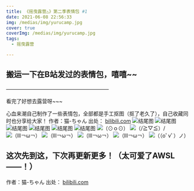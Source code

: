 ```yaml
---
title: 《摇曳露营△》第二季表情包 #1
date: 2021-06-08 22:56:33
img: /medias/img/yurucamp.jpg
cover: true
coverImg: /medias/img/yurucamp.jpg
tags: 
  - 摇曳露营

---
```

## 搬运一下在B站发过的表情包，嘻嘻~~
————————————————————


看完了好想去露营呀~~~

心血来潮自己制作了一些表情包，全部都是手工抠图（抠了老久了），自己收藏同时也分享给大家！
作者：猫-ちゃん
出处： [bilibili.com](https://www.bilibili.com/read/cv11073485/)
![结尾图](https://cdn.jsdelivr.net/gh/MissingLilith/Image-Hosting-Service/yurucamp/2.1.9.png)
![结尾图](https://cdn.jsdelivr.net/gh/MissingLilith/Image-Hosting-Service/yurucamp/2.1.10.png)
![结尾图](https://cdn.jsdelivr.net/gh/MissingLilith/Image-Hosting-Service/yurucamp/2.1.11.png)
![结尾图](https://cdn.jsdelivr.net/gh/MissingLilith/Image-Hosting-Service/yurucamp/2.1.12.png)
![结尾图](https://cdn.jsdelivr.net/gh/MissingLilith/Image-Hosting-Service/yurucamp/2.1.13.png)
![结尾图](https://cdn.jsdelivr.net/gh/MissingLilith/Image-Hosting-Service/yurucamp/2.1.8.png)
![（⊙ｏ⊙）](https://cdn.jsdelivr.net/gh/MissingLilith/Image-Hosting-Service/yurucamp/2.1.3.png)
![（/≧▽≦）/](https://cdn.jsdelivr.net/gh/MissingLilith/Image-Hosting-Service/yurucamp/2.1.1.png)
![（lll￢ω￢）](https://cdn.jsdelivr.net/gh/MissingLilith/Image-Hosting-Service/yurucamp/2.1.5.png)
![（lll￢ω￢）](https://cdn.jsdelivr.net/gh/MissingLilith/Image-Hosting-Service/yurucamp/2.1.6.png)
![（lll￢ω￢）](https://cdn.jsdelivr.net/gh/MissingLilith/Image-Hosting-Service/yurucamp/2.1.7.png)
![（lll￢ω￢）](https://cdn.jsdelivr.net/gh/MissingLilith/Image-Hosting-Service/yurucamp/2.1.2.png)
![（（oﾟvﾟ）ノ）](https://cdn.jsdelivr.net/gh/MissingLilith/Image-Hosting-Service/yurucamp/2.1.4.png)
## 这次先到这，下次再更新更多！（太可爱了AWSL——！）

作者：猫-ちゃん
出处： [bilibili.com](https://www.bilibili.com/read/cv11073485/)